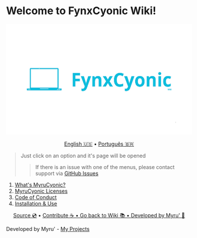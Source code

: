 # Welcome to FynxCyonic Wiki!

<img src="https://github.com/FynxCyonic/FynxCyonic/blob/stable/assets/icon_large.png" alt="FynxCyonic Large Logotype" style="width: 1920px; height: 300px;">



<p align="center">
  <a href="https://github.com/FynxCyonic/FynxCyonic/blob/stable/readme.md">English 🇺🇸</a>
  •
  <a href="https://github.com/FynxCyonic/FynxCyonic/blob/stable/docs/wiki/pt-br.md">Português 🇧🇷</a>
</p>



> Just click on an option and it's page will be opened
>
>> If there is an issue with one of the menus, please contact support via [GitHub Issues](https://github.com/FynxCyonic/FynxCyonic/issues/new)


1. [What's MyruCyonic?](https://github.com/FynxCyonic/FynxCyonic/blob/stable/docs/bookmarks/en-us.md)
2. [MyruCyonic Licenses](https://github.com/FynxCyonic/FynxCyonic/blob/stable/docs/license/pt-br.md)
3. [Code of Conduct](https://github.com/FynxCyonic/FynxCyonic/blob/stable/CODE_OF_CONDUCT.md)
4. [Installation & Use]()


<final-de-pagina>

<watermark-footer>

<p align="center">
  <a href="https://github.com/FynxCyonic/FynxCyonic">Source 💿</a>
  •
  <a href="https://github.com/FynxCyonic/FynxCyonic/blob/stable/contribute.md">Contribute ☕
  •
  <a href="https://github.com/FynxCyonic/FynxCyonic/blob/stable/readme.md">Go back to Wiki 📚
  •
  <a href="https://github.com/worbadillitics/">Developed by Myru' 🎈
  </a>
  
</p>

</watermark-footer>

Developed by Myru' - [My Projects](https://github.com/Worbadillitics)

<final-de-pagina>
